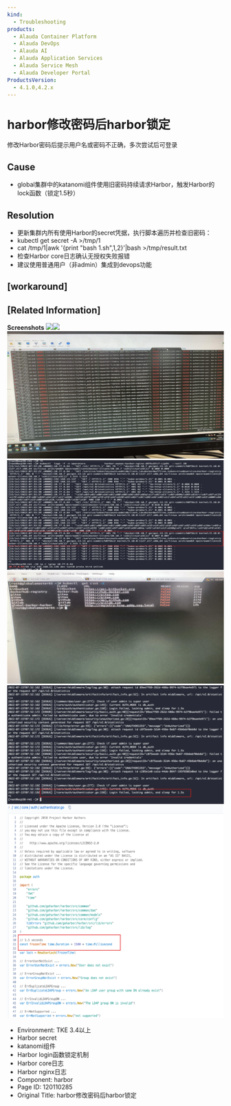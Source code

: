 ```yaml
---
kind:
  - Troubleshooting
products:
  - Alauda Container Platform
  - Alauda DevOps
  - Alauda AI
  - Alauda Application Services
  - Alauda Service Mesh
  - Alauda Developer Portal
ProductsVersion:
  - 4.1.0,4.2.x
---
```

<!-- A type of document that involves encountering a fault, diagnosing it, performing root cause analysis, and providing solutions. -->

# harbor修改密码后harbor锁定

修改Harbor密码后提示用户名或密码不正确，多次尝试后可登录

## Cause
- global集群中的katanomi组件使用旧密码持续请求Harbor，触发Harbor的lock函数（锁定1.5秒）

## Resolution
- 更新集群内所有使用Harbor的secret凭据，执行脚本遍历并检查旧密码：
- kubectl get secret -A >/tmp/1
- cat /tmp/1|awk '{print "bash 1.sh",$1,$2}'|bash >/tmp/result.txt
- 检查Harbor core日志确认无授权失败报错
- 建议使用普通用户（非admin）集成到devops功能

## [workaround]

## [Related Information]
**Screenshots**
![](https://pro-upload-center.kefutoutiao.com/tid99781/1657724085_99781_c7cf82_%E5%BE%AE%E4%BF%A1%E6%88%AA%E5%9B%BE_20220713224657.png?OSSAccessKeyId=bPexlr6MCcadDhfu&Expires=1690515282&Signature=mJJJzzKJmrp6AKZNJyyoU8meFhQ%3D)![](https://pro-upload-center.kefutoutiao.com/tid99781/1657724086_99781_74e68c_%E5%BE%AE%E4%BF%A1%E6%88%AA%E5%9B%BE_20220713224801.png?OSSAccessKeyId=bPexlr6MCcadDhfu&Expires=1690515282&Signature=MiWLPYgxDKZpWTRPMc35fn9NQsE%3D)
![](assets/harborxiu-gai-mi-ma-hou-harborsuo-ding/image2022-7-28_11-46-16.png)
![](assets/harborxiu-gai-mi-ma-hou-harborsuo-ding/image2022-7-28_11-46-29.png)
![](assets/harborxiu-gai-mi-ma-hou-harborsuo-ding/image2022-7-28_11-46-36.png)
![](assets/harborxiu-gai-mi-ma-hou-harborsuo-ding/image2022-7-28_11-46-44.png)
![](assets/harborxiu-gai-mi-ma-hou-harborsuo-ding/image2022-7-28_11-46-54.png)
- Environment: TKE 3.4以上
- Harbor secret
- katanomi组件
- Harbor login函数锁定机制
- Harbor core日志
- Harbor nginx日志
- Component: harbor
- Page ID: 120110285
- Original Title: harbor修改密码后harbor锁定
